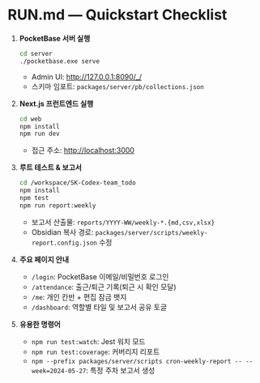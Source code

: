 # RUN.md — Quickstart Checklist

1. **PocketBase 서버 실행**
   ```bash
   cd server
   ./pocketbase.exe serve
   ```
   - Admin UI: <http://127.0.0.1:8090/_/>
   - 스키마 임포트: `packages/server/pb/collections.json`

2. **Next.js 프런트엔드 실행**
   ```bash
   cd web
   npm install
   npm run dev
   ```
   - 접근 주소: <http://localhost:3000>

3. **루트 테스트 & 보고서**
   ```bash
   cd /workspace/SK-Codex-team_todo
   npm install
   npm test
   npm run report:weekly
   ```
   - 보고서 산출물: `reports/YYYY-WW/weekly-*.{md,csv,xlsx}`
   - Obsidian 복사 경로: `packages/server/scripts/weekly-report.config.json` 수정

4. **주요 페이지 안내**
   - `/login`: PocketBase 이메일/비밀번호 로그인
   - `/attendance`: 출근/퇴근 기록(퇴근 시 확인 모달)
   - `/me`: 개인 칸반 + 편집 잠금 뱃지
   - `/dashboard`: 역할별 타일 및 보고서 공유 토글

5. **유용한 명령어**
   - `npm run test:watch`: Jest 워치 모드
   - `npm run test:coverage`: 커버리지 리포트
   - `npm --prefix packages/server/scripts cron-weekly-report -- --week=2024-05-27`: 특정 주차 보고서 생성
